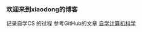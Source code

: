 
### 欢迎来到xiaodong的博客

记录自学CS 的过程
参考GitHub的文章 [自学计算机科学](https://github.com/izackwu/TeachYourselfCS-CN/blob/master/TeachYourselfCS-CN.md)
